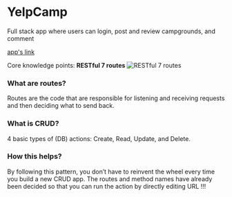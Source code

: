 # YelpCamp
Full stack app where users can login, post and review campgrounds, and comment

[app's link](https://yelpcamp-kenny.herokuapp.com/)

Core knowledge points: **RESTful 7 routes**
![RESTful 7 routes](https://miro.medium.com/max/1169/1*Rl7hfHPSDmwVkc4cHRTXFw.png) 

### What are routes?
Routes are the code that are responsible for listening and receiving requests and then deciding what to send back.

### What is CRUD?
4 basic types of (DB) actions: Create, Read, Update, and Delete.

### How this helps?
By following this pattern, you don’t have to reinvent the wheel every time you build a new CRUD app. The routes and method names have already been decided so that you can run the action by directly editing URL !!!


